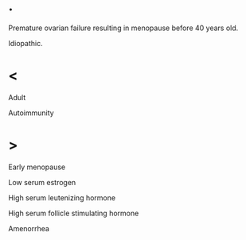 # .

Premature ovarian failure resulting in menopause before 40 years old.

Idiopathic.

# <

Adult

Autoimmunity

# >

Early menopause

Low serum estrogen

High serum leutenizing hormone

High serum follicle stimulating hormone

Amenorrhea

